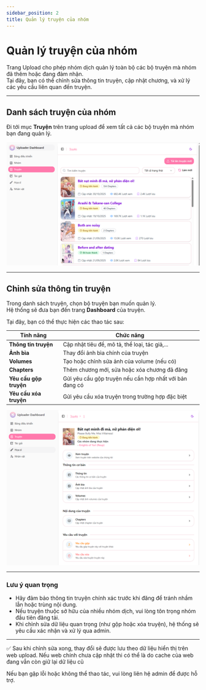 ```yaml
---
sidebar_position: 2
title: Quản lý truyện của nhóm
---
```


# Quản lý truyện của nhóm

Trang Upload cho phép nhóm dịch quản lý toàn bộ các bộ truyện mà nhóm đã thêm hoặc đang đảm nhận.  
Tại đây, bạn có thể chỉnh sửa thông tin truyện, cập nhật chương, và xử lý các yêu cầu liên quan đến truyện.

---

## Danh sách truyện của nhóm

Đi tới mục **Truyện** trên trang upload để xem tất cả các bộ truyện mà nhóm bạn đang quản lý.

![Truyện của nhóm](./images/team_comic.png)

---

## Chỉnh sửa thông tin truyện

Trong danh sách truyện, chọn bộ truyện bạn muốn quản lý.  
Hệ thống sẽ đưa bạn đến trang **Dashboard** của truyện.

Tại đây, bạn có thể thực hiện các thao tác sau:

| Tính năng | Chức năng |
|---|---|
| **Thông tin truyện** | Cập nhật tiêu đề, mô tả, thể loại, tác giả,... |
| **Ảnh bìa** | Thay đổi ảnh bìa chính của truyện |
| **Volumes** | Tạo hoặc chỉnh sửa ảnh của volume (nếu có) |
| **Chapters** | Thêm chương mới, sửa hoặc xóa chương đã đăng |
| **Yêu cầu gộp truyện** | Gửi yêu cầu gộp truyện nếu cần hợp nhất với bản đang có |
| **Yêu cầu xóa truyện** | Gửi yêu cầu xóa truyện trong trường hợp đặc biệt |

![Giao diện quản lý truyện](./images/comic_dashboard.png)

---

### Lưu ý quan trọng

- Hãy đảm bảo thông tin truyện chính xác trước khi đăng để tránh nhầm lẫn hoặc trùng nội dung.
- Nếu truyện thuộc sở hữu của nhiều nhóm dịch, vui lòng tôn trọng nhóm đầu tiên đăng tải.
- Khi chỉnh sửa dữ liệu quan trọng (như gộp hoặc xóa truyện), hệ thống sẽ yêu cầu xác nhận và xử lý qua admin.

---

✅ Sau khi chỉnh sửa xong, thay đổi sẽ được lưu theo dữ liệu hiển thị trên web upload. Nếu web chính chưa cập nhật thi có thể là do cache của web đang vẫn còn giữ lại dữ liệu cũ

Nếu bạn gặp lỗi hoặc không thể thao tác, vui lòng liên hệ admin để được hỗ trợ.
